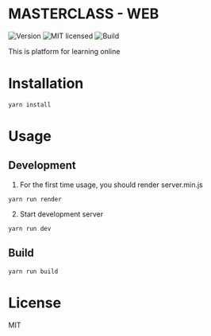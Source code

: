 # MASTERCLASS - WEB

  ![Version](https://img.shields.io/npm/v/npm.svg)
  ![MIT licensed](https://img.shields.io/badge/license-MIT-blue.svg)
  ![Build](https://img.shields.io/vso/build/larsbrinkhoff/953a34b9-5966-4923-a48a-c41874cfb5f5/1.svg)

  This is platform for learning online  
# Installation
```
yarn install
```
# Usage
## Development
1. For the first time usage, you should render server.min.js
```
yarn run render
```
2. Start development server
```
yarn run dev
```
## Build

```
yarn run build
```

# License
MIT
